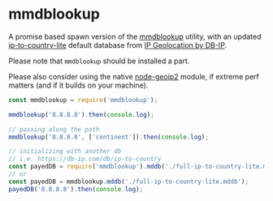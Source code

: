 # mmdblookup

A promise based spawn version of the [mmdblookup](https://maxmind.github.io/libmaxminddb/mmdblookup.html) utility, with an updated [ip-to-country-lite](https://db-ip.com/db/download/ip-to-country-lite) default database from [IP Geolocation by DB-IP](https://db-ip.com).

Please note that `mmdblookup` should be installed a part.

Please also consider using the native [node-geoip2](https://github.com/davidtsai/node-geoip2) module, if extreme perf matters (and if it builds on your machine).

```js
const mmdblookup = require('mmdblookup');

mmdblookup('8.8.8.8').then(console.log);

// passing along the path
mmdblookup('8.8.8.8', ['continent']).then(console.log);

// initializing with another db
// i.e. https://db-ip.com/db/ip-to-country
const payedDB = require('mmdblookup').mddb('./full-ip-to-country-lite.mddb');
// or
const payedDB = mmdblookup.mddb('./full-ip-to-country-lite.mddb');
payedDB('8.8.8.8').then(console.log);
```
